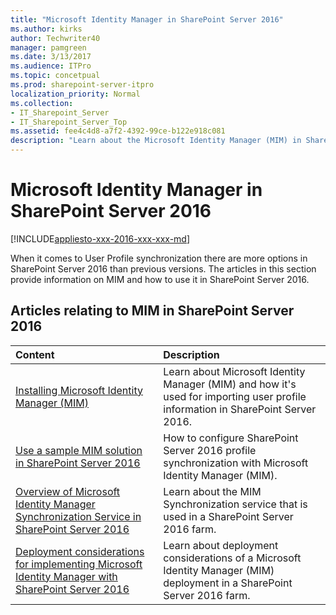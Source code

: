 ```yaml
---
title: "Microsoft Identity Manager in SharePoint Server 2016"
ms.author: kirks
author: Techwriter40
manager: pamgreen
ms.date: 3/13/2017
ms.audience: ITPro
ms.topic: concetpual
ms.prod: sharepoint-server-itpro
localization_priority: Normal
ms.collection:
- IT_Sharepoint_Server
- IT_Sharepoint_Server_Top
ms.assetid: fee4c4d8-a7f2-4392-99ce-b122e918c081
description: "Learn about the Microsoft Identity Manager (MIM) in SharePoint Server  and the features it provides to you as an external identity manager."
---
```


# Microsoft Identity Manager in SharePoint Server 2016

[!INCLUDE[appliesto-xxx-2016-xxx-xxx-md](../includes/appliesto-xxx-2016-xxx-xxx-md.md)]
  
When it comes to User Profile synchronization there are more options in SharePoint Server 2016 than previous versions. The articles in this section provide information on MIM and how to use it in SharePoint Server 2016. 
  
## Articles relating to MIM in SharePoint Server 2016

|**Content**|**Description**|
|:-----|:-----|
|[Installing Microsoft Identity Manager (MIM)](install-microsoft-identity-manager-for-user-profiles-in-sharepoint-server-2016.md#BKMK_InstallMIM) <br/> | Learn about Microsoft Identity Manager (MIM) and how it's used for importing user profile information in SharePoint Server 2016.  <br/> |
|[Use a sample MIM solution in SharePoint Server 2016](use-a-sample-mim-solution-in-sharepoint-server-2016.md) <br/> |How to configure SharePoint Server 2016 profile synchronization with Microsoft Identity Manager (MIM).  <br/> |
|[Overview of Microsoft Identity Manager Synchronization Service in SharePoint Server 2016](overview-of-microsoft-identity-manager-synchronization-service-in-sharepoint-ser.md) <br/> |Learn about the MIM Synchronization service that is used in a SharePoint Server 2016 farm.  <br/> |
|[Deployment considerations for implementing Microsoft Identity Manager with SharePoint Server 2016](deployment-considerations-for-implementing-microsoft-identity-manager-with-share.md) <br/> | Learn about deployment considerations of a Microsoft Identity Manager (MIM) deployment in a SharePoint Server 2016 farm.  <br/> |
   

